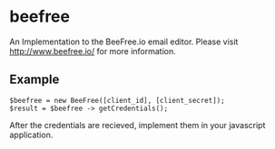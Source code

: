 # beefree
An Implementation to the BeeFree.io email editor. Please visit http://www.beefree.io/ for more information.

## Example
    $beefree = new BeeFree([client_id], [client_secret]); 
    $result = $beefree -> getCredentials();
    
After the credentials are recieved, implement them in your javascript application.
